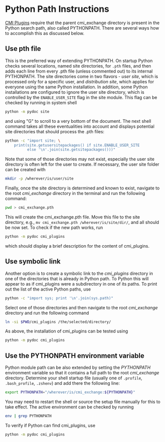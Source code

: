 # Python Path Instructions

[CMI Plugins](./README.md) require that the parent cmi_exchange directory
is present in the Python search path, also called PYTHONPATH.  There are
several ways how to accomplish this as discussed below.


## Use pth file

This is the preferred way of extending PYTHONPATH.  On startup
Python checks several locations, named site directories, for `.pth` files,
and then adds each line from every .pth file (unless commented out)
to its internal PYTHONPATH.  The site directories come in two flavors -
*user site*, which is processed only for a specific user, and
*distribution site*, which applies for everyone using the same Python
installation.  In addition, some Python installations are configured to
ignore the user site directory, which is controlled by the
`ENABLE_USER_SITE` flag in the site module.  This flag can be
checked by running in system shell

```sh
python -m pydoc site
```

and using "G" to scroll to a very bottom of the document.  The next
shell command takes all these eventualities into account and displays
potential site directories that should process the .pth files:

```sh
python -c "import site; \
    print(site.getusersitepackages() if site.ENABLE_USER_SITE
          else '\n'.join(site.getsitepackages()))"
```

Note that some of those directories may not exist, especially the user
site directory is often left for the user to create.  If necessary, the
user site folder can be created with

```sh
mkdir -p /wherever/is/user/site
```

Finally, once the site directory is determined and known to exist,
navigate to the root *cmi_exchange* directory in the terminal and run the
following command:

```sh
pwd > cmi_exchange.pth
```

This will create the cmi_exchange.pth file.  Move this file to the
site directory, e.g., `mv cmi_exchange.pth /wherever/is/site/dir/`,
and all should be now set.  To check if the new path works, run

```sh
python -m pydoc cmi_plugins
```

which should display a brief description for the content of cmi_plugins.


## Use symbolic link


Another option is to create a symbolic link to the *cmi_plugins* directory
in one of the directories that is already in Python path.  To Python this will
appear to as if cmi_plugins were a subdirectory in one of its paths.  To print
out the list of the active Python paths, use

```sh
python -c "import sys; print '\n'.join(sys.path)"
```

Select one of those directories and then navigate to the root
*cmi_exchange* directory and run the following command

```sh
ln -si $PWD/cmi_plugins /the/selected/directory/
```

As above, the installation of cmi_plugins can be tested using

```sh
python -m pydoc cmi_plugins
```


## Use the PYTHONPATH environment variable

Python module path can be also extended by setting the *PYTHONPATH*
environment variable so that it contains a full path to the root
*cmi_exchange* directory.  Determine your shell startup file (usually
one of `.profile`, `.bash_profile`, `.zshenv`) and add there the
following line:

```sh
export PYTHONPATH="/wherever/is/cmi_exchange:${PYTHONPATH}"
```

You may need to restart the shell or source the setup file manually
for this to take effect.  The active environment can be checked
by running

```sh
env | grep PYTHONPATH
```

To verify if Python can find cmi_plugins, use

```sh
python -m pydoc cmi_plugins
```
